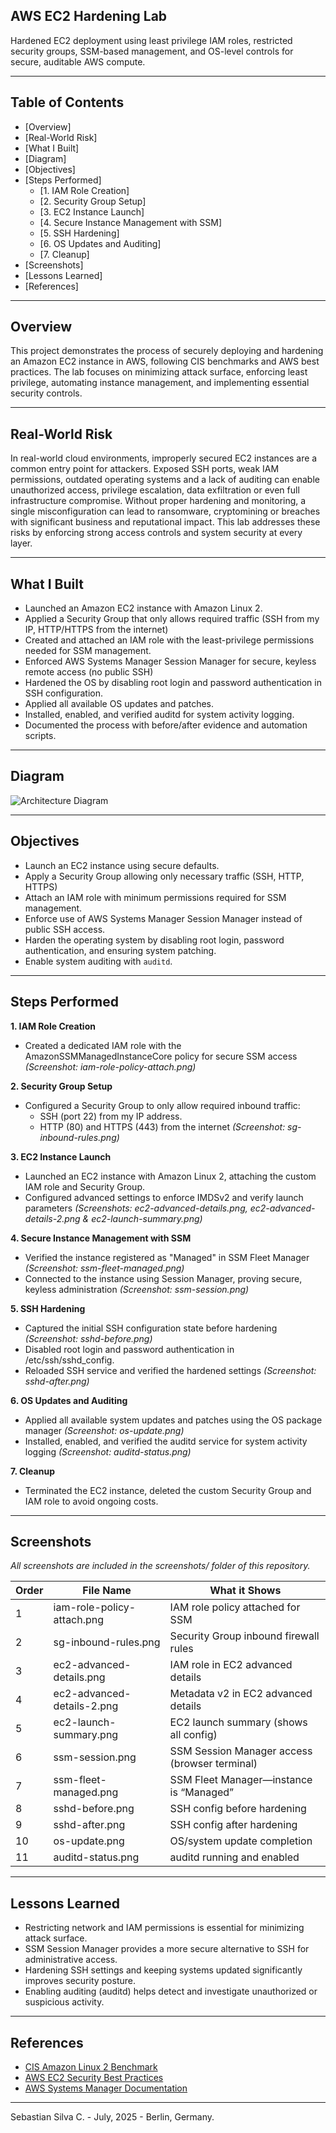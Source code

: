 ## AWS EC2 Hardening Lab

Hardened EC2 deployment using least privilege IAM roles, restricted security groups, SSM-based management, and OS-level controls for secure, auditable AWS compute.

---

## Table of Contents

- [Overview]
- [Real-World Risk]
- [What I Built]
- [Diagram]
- [Objectives]
- [Steps Performed]
  - [1. IAM Role Creation]
  - [2. Security Group Setup]
  - [3. EC2 Instance Launch]
  - [4. Secure Instance Management with SSM]
  - [5. SSH Hardening]
  - [6. OS Updates and Auditing]
  - [7. Cleanup]
- [Screenshots]
- [Lessons Learned]
- [References]

---

## Overview

This project demonstrates the process of securely deploying and hardening an Amazon EC2 instance in AWS, following CIS benchmarks and AWS best practices. The lab focuses on minimizing attack surface, enforcing least privilege, automating instance management, and implementing essential security controls.

---

## Real-World Risk

In real-world cloud environments, improperly secured EC2 instances are a common entry point for attackers. Exposed SSH ports, weak IAM permissions, outdated operating systems and a lack of auditing can enable unauthorized access, privilege escalation, data exfiltration or even full infrastructure compromise. Without proper hardening and monitoring, a single misconfiguration can lead to ransomware, cryptomining or breaches with significant business and reputational impact. This lab addresses these risks by enforcing strong access controls and system security at every layer.

---

## What I Built

- Launched an Amazon EC2 instance with Amazon Linux 2.
- Applied a Security Group that only allows required traffic (SSH from my IP, HTTP/HTTPS from the internet)
- Created and attached an IAM role with the least-privilege permissions needed for SSM management.
- Enforced AWS Systems Manager Session Manager for secure, keyless remote access (no public SSH)
- Hardened the OS by disabling root login and password authentication in SSH configuration.
- Applied all available OS updates and patches.
- Installed, enabled, and verified auditd for system activity logging.
- Documented the process with before/after evidence and automation scripts.

---

## Diagram

![Architecture Diagram](diagram.png)

---

## Objectives

- Launch an EC2 instance using secure defaults.
- Apply a Security Group allowing only necessary traffic (SSH, HTTP, HTTPS)
- Attach an IAM role with minimum permissions required for SSM management.
- Enforce use of AWS Systems Manager Session Manager instead of public SSH access.
- Harden the operating system by disabling root login, password authentication, and ensuring system patching.
- Enable system auditing with `auditd`.

---

## Steps Performed

**1. IAM Role Creation**
   - Created a dedicated IAM role with the AmazonSSMManagedInstanceCore policy for secure SSM access *(Screenshot: iam-role-policy-attach.png)*

**2. Security Group Setup**
   - Configured a Security Group to only allow required inbound traffic:
      - SSH (port 22) from my IP address.
      - HTTP (80) and HTTPS (443) from the internet *(Screenshot: sg-inbound-rules.png)*

**3. EC2 Instance Launch**
   - Launched an EC2 instance with Amazon Linux 2, attaching the custom IAM role and Security Group.
   - Configured advanced settings to enforce IMDSv2 and verify launch parameters *(Screenshots: ec2-advanced-details.png, ec2-advanced-details-2.png & ec2-launch-summary.png)*

**4. Secure Instance Management with SSM**
   - Verified the instance registered as "Managed" in SSM Fleet Manager *(Screenshot: ssm-fleet-managed.png)*
   - Connected to the instance using Session Manager, proving secure, keyless administration *(Screenshot: ssm-session.png)*

**5. SSH Hardening**
   - Captured the initial SSH configuration state before hardening *(Screenshot: sshd-before.png)*
   - Disabled root login and password authentication in /etc/ssh/sshd_config.
   - Reloaded SSH service and verified the hardened settings *(Screenshot: sshd-after.png)*

**6. OS Updates and Auditing**
   - Applied all available system updates and patches using the OS package manager *(Screenshot: os-update.png)*
   - Installed, enabled, and verified the auditd service for system activity logging *(Screenshot: auditd-status.png)*

**7. Cleanup**
   - Terminated the EC2 instance, deleted the custom Security Group and IAM role to avoid ongoing costs.

---

## Screenshots

*All screenshots are included in the screenshots/ folder of this repository.*

| Order | File Name                  | What it Shows                                 |
| ----- | -------------------------- | --------------------------------------------- |
| 1     | iam-role-policy-attach.png | IAM role policy attached for SSM              |
| 2     | sg-inbound-rules.png       | Security Group inbound firewall rules         |
| 3     | ec2-advanced-details.png   | IAM role in EC2 advanced details              |
| 4     | ec2-advanced-details-2.png | Metadata v2 in EC2 advanced details           |
| 5     | ec2-launch-summary.png     | EC2 launch summary (shows all config)         |
| 6     | ssm-session.png            | SSM Session Manager access (browser terminal) |
| 7     | ssm-fleet-managed.png      | SSM Fleet Manager—instance is “Managed”       |
| 8     | sshd-before.png            | SSH config before hardening                   |
| 9     | sshd-after.png             | SSH config after hardening                    |
| 10    | os-update.png              | OS/system update completion                   |
| 11    | auditd-status.png          | auditd running and enabled                    |

---

## Lessons Learned

- Restricting network and IAM permissions is essential for minimizing attack surface.
- SSM Session Manager provides a more secure alternative to SSH for administrative access.
- Hardening SSH settings and keeping systems updated significantly improves security posture.
- Enabling auditing (auditd) helps detect and investigate unauthorized or suspicious activity.

---

## References

- [CIS Amazon Linux 2 Benchmark](https://www.cisecurity.org/benchmark/amazon_linux/)
- [AWS EC2 Security Best Practices](https://docs.aws.amazon.com/AWSEC2/latest/UserGuide/ec2-best-practices.html)
- [AWS Systems Manager Documentation](https://docs.aws.amazon.com/systems-manager/)

---

Sebastian Silva C. - July, 2025 - Berlin, Germany.
